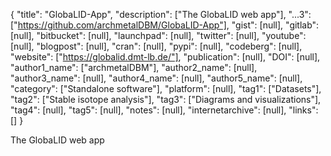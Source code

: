 {
  "title": "GlobaLID-App",
  "description": ["The GlobaLID web app"],
  "...3": ["https://github.com/archmetalDBM/GlobaLID-App"],
  "gist": [null],
  "gitlab": [null],
  "bitbucket": [null],
  "launchpad": [null],
  "twitter": [null],
  "youtube": [null],
  "blogpost": [null],
  "cran": [null],
  "pypi": [null],
  "codeberg": [null],
  "website": ["https://globalid.dmt-lb.de/"],
  "publication": [null],
  "DOI": [null],
  "author1_name": ["archmetalDBM"],
  "author2_name": [null],
  "author3_name": [null],
  "author4_name": [null],
  "author5_name": [null],
  "category": ["Standalone software"],
  "platform": [null],
  "tag1": ["Datasets"],
  "tag2": ["Stable isotope analysis"],
  "tag3": ["Diagrams and visualizations"],
  "tag4": [null],
  "tag5": [null],
  "notes": [null],
  "internetarchive": [null],
  "links": []
}

<!-- Generated by csv2md.R – do not edit by hand -->

The GlobaLID web app